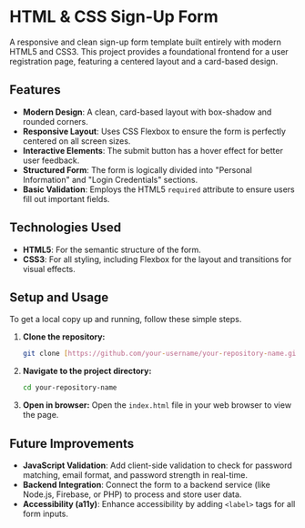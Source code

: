 # HTML & CSS Sign-Up Form

A responsive and clean sign-up form template built entirely with modern HTML5 and CSS3. This project provides a foundational frontend for a user registration page, featuring a centered layout and a card-based design.

## Features

-   **Modern Design**: A clean, card-based layout with box-shadow and rounded corners.
-   **Responsive Layout**: Uses CSS Flexbox to ensure the form is perfectly centered on all screen sizes.
-   **Interactive Elements**: The submit button has a hover effect for better user feedback.
-   **Structured Form**: The form is logically divided into "Personal Information" and "Login Credentials" sections.
-   **Basic Validation**: Employs the HTML5 `required` attribute to ensure users fill out important fields.

## Technologies Used

-   **HTML5**: For the semantic structure of the form.
-   **CSS3**: For all styling, including Flexbox for the layout and transitions for visual effects.

## Setup and Usage

To get a local copy up and running, follow these simple steps.

1.  **Clone the repository:**
    ```sh
    git clone [https://github.com/your-username/your-repository-name.git](https://github.com/your-username/your-repository-name.git)
    ```
2.  **Navigate to the project directory:**
    ```sh
    cd your-repository-name
    ```
3.  **Open in browser:**
    Open the `index.html` file in your web browser to view the page.

## Future Improvements

-   **JavaScript Validation**: Add client-side validation to check for password matching, email format, and password strength in real-time.
-   **Backend Integration**: Connect the form to a backend service (like Node.js, Firebase, or PHP) to process and store user data.
-   **Accessibility (a11y)**: Enhance accessibility by adding `<label>` tags for all form inputs.
